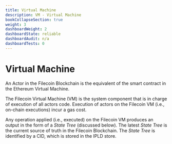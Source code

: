 ```yaml
---
title: Virtual Machine
description: VM - Virtual Machine
bookCollapseSection: true
weight: 3
dashboardWeight: 2
dashboardState: reliable
dashboardAudit: n/a
dashboardTests: 0
---
```


# Virtual Machine

An Actor in the Filecoin Blockchain is the equivalent of the smart contract in the Ethereum Virtual Machine.

The Filecoin Virtual Machine (VM) is the system component that is in charge of execution of all actors code. Execution of actors on the Filecoin VM (i.e., on-chain executions) incur a gas cost.

Any operation applied (i.e., executed) on the Filecoin VM produces an output in the form of a _State Tree_ (discussed below). The latest _State Tree_ is the current source of truth in the Filecoin Blockchain. The _State Tree_ is identified by a CID, which is stored in the IPLD store.
